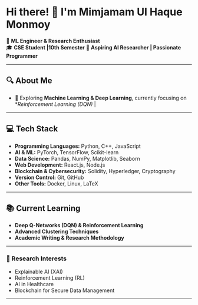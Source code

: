 # Hi there! 👋 I'm Mimjamam Ul Haque Monmoy  

🚀 **ML Engineer & Research Enthusiast**  
🎓 **CSE Student |10th Semester**
📖 **Aspiring AI Researcher | Passionate Programmer**  

---

## 🔍 About Me
- 🧠 Exploring **Machine Learning & Deep Learning**, currently focusing on **Reinforcement Learning (DQN)*
|
---

## 💻 Tech Stack
- **Programming Languages:** Python, C++, JavaScript
- **AI & ML:** PyTorch, TensorFlow, Scikit-learn
- **Data Science:** Pandas, NumPy, Matplotlib, Seaborn
- **Web Development:** React.js, Node.js
- **Blockchain & Cybersecurity:** Solidity, Hyperledger, Cryptography
- **Version Control:** Git, GitHub
- **Other Tools:** Docker, Linux, LaTeX

---

## 📚 Current Learning
- **Deep Q-Networks (DQN) & Reinforcement Learning**
- **Advanced Clustering Techniques**
- **Academic Writing & Research Methodology**

---


### 🔬 Research Interests
- Explainable AI (XAI)
- Reinforcement Learning (RL)
- AI in Healthcare
- Blockchain for Secure Data Management

---